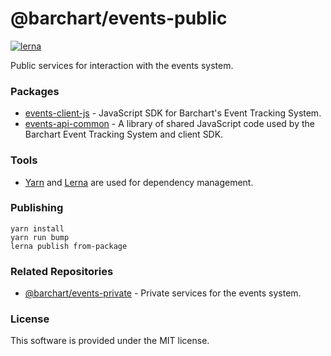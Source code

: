 # @barchart/events-public

[![lerna](https://img.shields.io/badge/maintained%20with-lerna-cc00ff.svg)](https://lerna.js.org/)

Public services for interaction with the events system.

### Packages

* [events-client-js](https://github.com/barchart/events-public/tree/master/packages/clients/sdk-js) - JavaScript SDK for Barchart's Event Tracking System.
* [events-api-common](https://github.com/barchart/events-public/tree/master/packages/shared/common-js) - A library of shared JavaScript code used by the Barchart Event Tracking System and client SDK.

### Tools

* [Yarn](https://classic.yarnpkg.com/en/) and [Lerna](https://lerna.js.org/) are used for dependency management.

### Publishing

```shell
yarn install
yarn run bump
lerna publish from-package
```

### Related Repositories

* [@barchart/events-private](https://github.com/barchart/events-private) - Private services for the events system.

### License

This software is provided under the MIT license.
